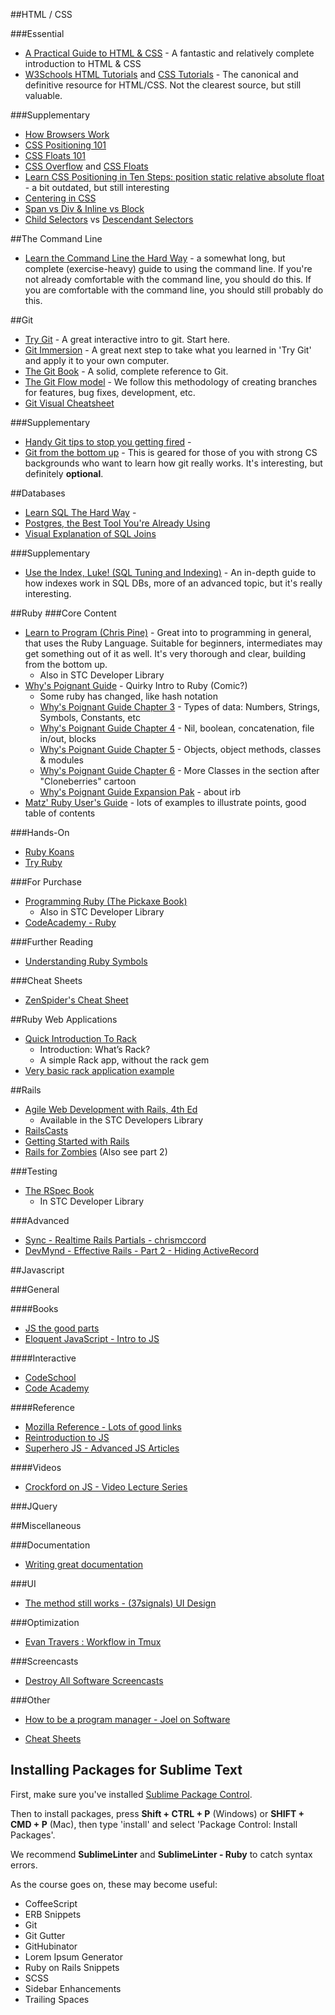 ##HTML / CSS

###Essential
* [A Practical Guide to HTML & CSS](http://learn.shayhowe.com) - A fantastic and relatively complete introduction to HTML & CSS
* [W3Schools HTML Tutorials](http://www.w3schools.com/html/default.asp) and [CSS Tutorials](http://www.w3schools.com/css/default.asp) - The canonical and definitive resource for HTML/CSS. Not the clearest source, but still valuable.

###Supplementary
* [How Browsers Work](http://www.html5rocks.com/en/tutorials/internals/howbrowserswork/)
* [CSS Positioning 101](http://alistapart.com/article/css-positioning-101)
* [CSS Floats 101](http://alistapart.com/article/css-floats-101)
* [CSS Overflow](http://css-tricks.com/the-css-overflow-property/) and [CSS Floats](http://css-tricks.com/all-about-floats/)
* [Learn CSS Positioning in Ten Steps: position static relative absolute float](http://www.barelyfitz.com/screencast/html-training/css/positioning/) - a bit outdated, but still interesting
* [Centering in CSS](http://www.w3.org/Style/Examples/007/center.en.html)
* [Span vs Div & Inline vs Block](http://dustwell.com/div-span-inline-block.html)
* [Child Selectors](http://www.w3.org/TR/CSS2/selector.html#child-selectors) vs [Descendant Selectors](http://www.w3.org/TR/CSS2/selector.html#descendant-selectors)

##The Command Line
* [Learn the Command Line the Hard Way](http://cli.learncodethehardway.org/book/) - a somewhat long, but complete (exercise-heavy) guide to using the command line. If you're not already comfortable with the command line, you should do this. If you are comfortable with the command line, you should still probably do this.


##Git
* [Try Git](http://www.codeschool.com/courses/try-git) - A great interactive intro to git. Start here.
* [Git Immersion](http://gitimmersion.com/) - A great next step to take what you learned in 'Try Git' and apply it to your own computer.
* [The Git Book](http://git-scm.com/book) - A solid, complete reference to Git.
* [The Git Flow model](http://nvie.com/archives/323) - We follow this methodology of creating branches for features, bug fixes, development, etc.
* [Git Visual Cheatsheet](http://ndpsoftware.com/git-cheatsheet.html)

###Supplementary
* [Handy Git tips to stop you getting fired](http://blog.apiaxle.com/post/handy-git-tips-to-stop-you-getting-fired/) -
* [Git from the bottom up](http://ftp.newartisans.com/pub/git.from.bottom.up.pdf) - This is geared for those of you with strong CS backgrounds who want to learn how git really works. It's interesting, but definitely **optional**.

##Databases
* [Learn SQL The Hard Way](http://sql.learncodethehardway.org/book/) -
* [Postgres, the Best Tool You're Already Using](http://adamsanderson.github.io/railsconf_2013/?full#1)
* [Visual Explanation of SQL Joins](http://www.codinghorror.com/blog/2007/10/a-visual-explanation-of-sql-joins.html)

###Supplementary
* [Use the Index, Luke! (SQL Tuning and Indexing)](http://use-the-index-luke.com) - An in-depth guide to how indexes work in SQL DBs, more of an advanced topic, but it's really interesting.


##Ruby
###Core Content
* [Learn to Program (Chris Pine)](http://pine.fm/LearnToProgram/) - Great into to programming in general, that uses the Ruby Language. Suitable for beginners, intermediates may get something out of it as well. It's very thorough and clear, building from the bottom up.
  * Also in STC Developer Library
* [Why's Poignant Guide](http://mislav.uniqpath.com/poignant-guide/book/) - Quirky Intro to Ruby (Comic?)
  * Some ruby has changed, like hash notation
  * [Why's Poignant Guide Chapter 3](http://mislav.uniqpath.com/poignant-guide/book/chapter-3.html) - Types of data: Numbers, Strings, Symbols, Constants, etc
  * [Why's Poignant Guide Chapter 4](http://mislav.uniqpath.com/poignant-guide/book/chapter-4.html) - Nil, boolean, concatenation, file in/out, blocks
  * [Why's Poignant Guide Chapter 5](http://mislav.uniqpath.com/poignant-guide/book/chapter-5.html) - Objects, object methods, classes & modules
  * [Why's Poignant Guide Chapter 6](http://mislav.uniqpath.com/poignant-guide/book/chapter-6.html) - More Classes in the section after "Cloneberries" cartoon
  * [Why's Poignant Guide Expansion Pak](http://mislav.uniqpath.com/poignant-guide/book/expansion-pak-1.html) - about irb
* [Matz' Ruby User's Guide](http://www.rubyist.net/~slagell/ruby/) - lots of examples to illustrate points, good table of contents

###Hands-On
* [Ruby Koans](http://rubykoans.com)
* [Try Ruby](tryruby.com)

###For Purchase
* [Programming Ruby (The Pickaxe Book)](http://pragprog.com/book/ruby4/programming-ruby-1-9-2-0)
    * Also in STC Developer Library
* [CodeAcademy - Ruby](http://www.codecademy.com/tracks/ruby)

###Further Reading
* [Understanding Ruby Symbols](http://glu.ttono.us/articles/2005/08/19/understanding-ruby-symbols)

###Cheat Sheets
* [ZenSpider's Cheat Sheet](http://www.zenspider.com/Languages/Ruby/QuickRef.html)

##Ruby Web Applications
* [Quick Introduction To Rack](http://rubylearning.com/blog/a-quick-introduction-to-rack/)
  * Introduction: What’s Rack?
  * A simple Rack app, without the rack gem
* [Very basic rack application example](https://gist.github.com/mattetti/1447058)

##Rails
* [Agile Web Development with Rails, 4th Ed](http://www.amazon.com/Agile-Web-Development-Rails-Programmers/dp/097669400X)
    * Available in the STC Developers Library
* [RailsCasts](railscasts.com)
* [Getting Started with Rails](http://guides.rubyonrails.org/getting_started.html)
* [Rails for Zombies](http://www.codeschool.com/courses/rails-for-zombies-redux) (Also see part 2)

###Testing
* [The RSpec Book](pragprog.com/book/achbd/the-rspec-book‎)
    * In STC Developer Library

###Advanced
* [Sync - Realtime Rails Partials - chrismccord](http://chrismccord.com/blog/2013/04/21/sync-realtime-rails-partials/)
* [DevMynd - Effective Rails - Part 2 - Hiding ActiveRecord](http://www.devmynd.com/blog/2013-3-effective-rails-part-2-hiding-activerecord?utm_source=rubyweekly&utm_medium=email)


##Javascript

###General

####Books
* [JS the good parts](http://www.amazon.com/dp/0596517742/?tag=stackoverfl08-20)
* [Eloquent JavaScript - Intro to JS](http://eloquentjavascript.net/contents.html)

####Interactive
* [CodeSchool](http://www.codecademy.com/tracks/javascript)
* [Code Academy](http://www.codecademy.com/tracks/javascript)

####Reference
* [Mozilla Reference - Lots of good links](https://developer.mozilla.org/en/docs/JavaScript)
* [Reintroduction to JS](https://developer.mozilla.org/en-US/docs/JavaScript/A_re-introduction_to_JavaScript?redirectlocale=en-US&redirectslug=A_re-introduction_to_JavaScript)
* [Superhero JS - Advanced JS Articles](http://superherojs.com)

####Videos
* [Crockford on JS - Video Lecture Series](http://yuiblog.com/crockford/)

###JQuery


##Miscellaneous

###Documentation

* [Writing great documentation](http://jacobian.org/writing/great-documentation/)

###UI

* [The method still works - (37signals) UI Design](http://www.37signals.com/svn/posts/1681-the-method-still-works)

###Optimization
* [Evan Travers : Workflow in Tmux](https://coderwall.com/p/_g2vpq)

###Screencasts
* [Destroy All Software Screencasts](https://www.destroyallsoftware.com/screencasts)

###Other

* [How to be a program manager - Joel on Software](http://www.joelonsoftware.com/items/2009/03/09.html)

* [Cheat Sheets](http://devcheatsheet.com/)

## Installing Packages for Sublime Text

First, make sure you've installed [Sublime Package Control](http://wbond.net/sublime_packages/package_control). 

Then to install packages, press **Shift + CTRL + P** (Windows) or **SHIFT + CMD + P** (Mac), then type 'install' and select 'Package Control: Install Packages'.

We recommend **SublimeLinter** and **SublimeLinter - Ruby** to catch syntax errors.

As the course goes on, these may become useful:

* CoffeeScript
* ERB Snippets
* Git
* Git Gutter
* GitHubinator
* Lorem Ipsum Generator
* Ruby on Rails Snippets
* SCSS
* Sidebar Enhancements
* Trailing Spaces